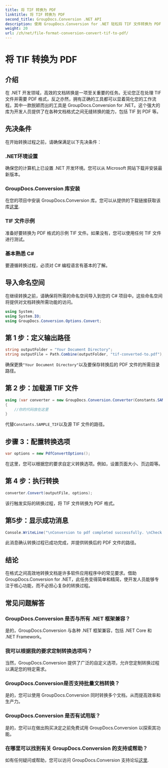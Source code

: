 ```yaml
---
title: 将 TIF 转换为 PDF
linktitle: 将 TIF 转换为 PDF
second_title: GroupDocs.Conversion .NET API
description: 使用 GroupDocs.Conversion for .NET 轻松将 TIF 文件转换为 PDF 格式。简化您的文档转换过程。
weight: 20
url: /zh/net/file-format-conversion-convert-tif-to-pdf/
---
```


# 将 TIF 转换为 PDF

## 介绍
在 .NET 开发领域，高效的文档转换是一项至关重要的任务。无论您正在处理 TIF 文件并需要 PDF 格式，反之亦然，拥有正确的工具都可以显着简化您的工作流程。其中一款脱颖而出的工具是 GroupDocs.Conversion for .NET。这个强大的库为开发人员提供了在各种文档格式之间无缝转换的能力，包括 TIF 到 PDF 等。
## 先决条件
在开始转换过程之前，请确保满足以下先决条件：
### .NET环境设置
确保您的计算机上已设置 .NET 开发环境。您可以从 Microsoft 网站下载并安装最新版本。
### GroupDocs.Conversion 库安装
在您的项目中安装 GroupDocs.Conversion 库。您可以从提供的下载链接获取该库[这里](https://releases.groupdocs.com/conversion/net/).
### TIF 文件示例
准备好要转换为 PDF 格式的示例 TIF 文件。如果没有，您可以使用任何 TIF 文件进行测试。
### 基本熟悉 C#
要遵循转换过程，必须对 C# 编程语言有基本的了解。

## 导入命名空间
在继续转换之前，请确保将所需的命名空间导入到您的 C# 项目中。这些命名空间将提供对文档转换所需功能的访问。
```csharp
using System;
using System.IO;
using GroupDocs.Conversion.Options.Convert;
```

## 第 1 步：定义输出路径
```csharp
string outputFolder = "Your Document Directory";
string outputFile = Path.Combine(outputFolder, "tif-converted-to.pdf");
```
确保更换`"Your Document Directory"`以及要保存转换后的 PDF 文件的所需目录路径。
## 第 2 步：加载源 TIF 文件
```csharp
using (var converter = new GroupDocs.Conversion.Converter(Constants.SAMPLE_TIF))
{
    //你的代码放在这里
}
```
代替`Constants.SAMPLE_TIF`以及源 TIF 文件的路径。
## 步骤 3：配置转换选项
```csharp
var options = new PdfConvertOptions();
```
在这里，您可以根据您的要求自定义转换选项。例如，设置页面大小、页边距等。
## 第 4 步：执行转换
```csharp
converter.Convert(outputFile, options);
```
该行触发实际的转换过程，将 TIF 文件转换为 PDF 格式。
## 第5步：显示成功消息
```csharp
Console.WriteLine("\nConversion to pdf completed successfully. \nCheck output in {0}", outputFolder);
```
此消息确认转换过程已成功完成，并提供转换后的 PDF 文件的路径。

## 结论
在格式之间高效地转换文档是许多软件应用程序中的常见要求。借助 GroupDocs.Conversion for .NET，此任务变得简单和精简，使开发人员能够专注于核心功能，而不必担心复杂的转换过程。
## 常见问题解答
### GroupDocs.Conversion 是否与所有 .NET 框架兼容？
是的，GroupDocs.Conversion 与各种 .NET 框架兼容，包括 .NET Core 和 .NET Framework。
### 我可以根据我的要求定制转换选项吗？
当然，GroupDocs.Conversion 提供了广泛的自定义选项，允许您定制转换过程以满足您的特定需求。
### GroupDocs.Conversion是否支持批量文档转换？
是的，您可以使用 GroupDocs.Conversion 同时转换多个文档，从而提高效率和生产力。
### GroupDocs.Conversion 是否有试用版？
是的，您可以在做出购买决定之前免费试用 GroupDocs.Conversion 以探索其功能。
### 在哪里可以找到有关 GroupDocs.Conversion 的支持或帮助？
如有任何疑问或帮助，您可以访问 GroupDocs.Conversion 支持论坛[这里](https://forum.groupdocs.com/c/conversion/11).